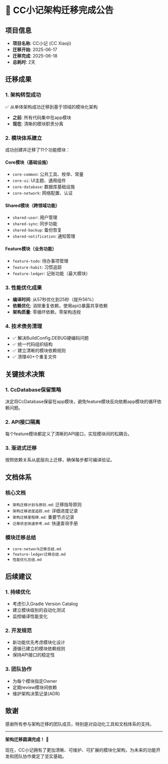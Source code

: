 # 🎉 CC小记架构迁移完成公告

## 项目信息
- **项目名称**: CC小记 (CC Xiaoji)
- **迁移开始**: 2025-06-17
- **迁移完成**: 2025-06-18
- **总耗时**: 2天

## 迁移成果

### 1. 架构转型成功
✅ 从单体架构成功迁移到基于领域的模块化架构
- **之前**: 所有代码集中在app模块
- **现在**: 清晰的模块职责分离

### 2. 模块体系建立
成功创建并迁移了11个功能模块：

#### Core模块（基础设施）
- `core-common`: 公共工具、枚举、常量
- `core-ui`: UI主题、通用组件
- `core-database`: 数据库基础设施
- `core-network`: 网络配置、认证

#### Shared模块（跨领域功能）
- `shared-user`: 用户管理
- `shared-sync`: 同步功能
- `shared-backup`: 备份恢复
- `shared-notification`: 通知管理

#### Feature模块（业务功能）
- `feature-todo`: 待办事项管理
- `feature-habit`: 习惯追踪
- `feature-ledger`: 记账功能（最大模块）

### 3. 性能优化成果
- **编译时间**: 从57秒优化到25秒（提升56%）
- **依赖优化**: 消除重复依赖，使用api()暴露共享依赖
- **架构质量**: 零循环依赖，零架构违规

### 4. 技术债务清理
- ✅ 解决BuildConfig.DEBUG硬编码问题
- ✅ 统一代码组织结构
- ✅ 建立清晰的模块依赖规则
- ✅ 清理40+个重复文件

## 关键技术决策

### 1. CcDatabase保留策略
决定将CcDatabase保留在app模块，避免feature模块反向依赖app模块的循环依赖问题。

### 2. API接口隔离
每个feature模块都定义了清晰的API接口，实现模块间的松耦合。

### 3. 渐进式迁移
按照依赖关系从底层向上迁移，确保每步都可编译验证。

## 文档体系

### 核心文档
- `架构迁移计划与原则.md`: 迁移指导原则
- `架构迁移进度追踪.md`: 详细进度记录
- `架构迁移里程碑.md`: 重要节点记录
- `迁移状态快速参考.md`: 快速查询手册

### 模块迁移总结
- `core-network迁移总结.md`
- `feature-ledger迁移总结.md`
- `性能优化总结.md`

## 后续建议

### 1. 持续优化
- 考虑引入Gradle Version Catalog
- 建立模块级别的自动化测试
- 监控编译性能变化

### 2. 开发规范
- 新功能优先考虑模块化设计
- 遵循已建立的模块依赖规则
- 保持API接口的稳定性

### 3. 团队协作
- 为每个模块指定Owner
- 定期review模块间依赖
- 维护架构决策记录(ADR)

## 致谢
感谢所有参与架构迁移的团队成员，特别是对自动化工具和文档体系的支持。

---

**架构迁移圆满完成！** 🎊

现在，CC小记拥有了更加清晰、可维护、可扩展的模块化架构，为未来的功能开发和团队协作奠定了坚实基础。
